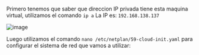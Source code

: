 Primero tenemos que saber que direccion IP privada tiene esta maquina virtual, utilizamos el comando `ip a`
La IP es: `192.168.138.137`

![image](https://github.com/user-attachments/assets/627f2b15-b268-49ad-8cd2-2eb8dfad0d67)

Luego utilizamos el comando `nano /etc/netplan/59-cloud-init.yaml` para configurar el sistema de red que vamos a utilizar:



